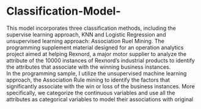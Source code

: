# Classification-Model-
This model incorporates three classification methods, including the supervise learning approach, KNN and Logistic Regression and unsupervised learning approach: Association Ruel Mining. 
The programming supplement material designed for an operation analytics project aimed at helping Rexnord, a major motor supplier to analyze the attribute of the 10000 instances of Rexnord’s industrial products to identify the attributes that associate with the winning business instances.  
In the programming sample, I utilize the unsupervised machine learning approach, the Association Rule mining to identify the factors that significantly associate with the win or loss of the business instances. More specifically, we categorize the continuous variables and use all the attributes as categorical variables to model their associations with original
